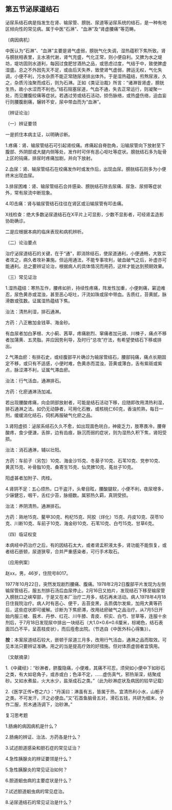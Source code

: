## 第五节泌尿道结石

泌尿系结石病是指发生在肾、输尿管、膀胱、尿道等泌尿系统的结石，是一种有地区倾向性的常见病。属于中医“石淋”、“血淋”及“肾虚腰痛”等范畴。

〔病因病机〕

中医认为“石淋”、“血淋”主要是肾气虚弱，膀胱气化失调，湿热蕴积下焦所致。肾与膀胱相表里，主水液代谢，肾气充盛，气化正常，则小便自利。又脾为水之堤坊，堤坊固则水道利，每因过食肥甘酒热之品，或思虑过度，气结于中，致使脾虚湿盛。总之不外因先天不足，或由后天失养，致使肾气虚弱，脾运无权，气化失调，小便不利，污水杂质不能正常随尿液排出体外。于是湿热蕴结，煎熬尿液，久之，杂质污浊聚而成石，则为石淋。正如《类证治裁》所言：“诸淋皆肾虚，膀胱生热，故小水涩而不利也。”结石阻塞尿道，气血不通，失去正常运行，则凝聚一处，而见腰腹绞痛等症状。若遇过劳或结石活动，损伤脉络，或热盛伤络，迫血妄行则腰腹剧痛，辗转不安，尿中带血而为“血淋”。

〔辨证论治〕

（一）辨证要领

一是抓住本病主证，以明确诊断。

1.疼痛：肾、输尿管结石可引起肾绞痛。疼痛起自脊肋角，沿输尿管向下放射至下腹部、外阴部或大腿内侧等处，发作时可伴有恶心呕吐等症状。膀胱结石多为耻骨上区的钝痛，排尿时疼痛加剧，并向下放射。

2.血尿：肾、输尿管结石在绞痛发作时或发作后，出现血尿。膀胱结石则多为小便终末出现血尿。

3.排尿困难：肾、输尿管结石合并感染、膀胱结石除去尿痛、尿急、尿频等症状外，常有尿流中断现象。

4.叩击痛：肾与输尿管结石往往在肾区或沿输尿管有叩击痛。

X线检查：绝大多数泌尿道结石在X平片上可显影，少数不显影者，可经肾盂造影协助确诊。

二是应根据本病的临床表现和病机辨析。

（二）论治要点

治疗泌尿道结石的关键，在于“通"，即消除结石，使尿道通利，小便通畅，大致实者攻之，病久者攻补兼施。但运用通法，不能专事攻利，破血破气之后，补虚亦可能通利。总之要辨证论治，根据病人的具体情况而用药，这样才能达到预期效果。

（三）常见证治

1.湿热蕴结：寒热互作，腰疼如折，持续性疼痛，阵发性加重，小便刺痛，窘迫难忍，尿色黄赤或混浊，甚至恶心呕吐，汗流如珠或尿中带血。舌质红，苔黄腻，脉滑数或弦数。证属湿热蕴结下焦。

治法：清热利湿，排石通淋。

方药：八正散加金钱草、海金砂。

有血尿者加白茅根、大小蓟、茜草，疼痛剧烈、窜痛者加元胡、川楝子，痛点不移者加蒲黄、五灵脂。并应因势利导，及时行“总攻”疗法，有希望使结石下移或排出。

2.气滞血瘀：有排石史，或经腹部平片确诊为输尿管结石，腰部钝痛，痛点长期固定不移，或只有不适感，小便时难，色黄赤而混浊，苔黄或薄白，舌有紫斑或紫点，脉涩滞不利，证属气滞血瘀。

治法：行气活血，通淋排石。

方药：化瘀通淋汤加减。

若出现腰酸疼痛，向会阴部放射者，可能是结石活动下移，应随即改用清热利湿，排石通淋之法。如仍无动静者，可用化石散，或核桃仁60克，香油煎熟，每日一剂，缓缓消化结石，伺机再服破气化瘀之品。

3.肾阳虚损：泌尿系结石久久不愈，如出现面色㿠白，神疲乏力，肢寒畏冷，腰脊酸疼，食少便溏，舌胖，边有齿痕，脉沉而弱的症状，则为湿热久积下焦，肾阳受损。

治法：消石通淋，辅以壮阳。

方药：车前子（另包）10克、海金沙15克、冬葵子10克、石苇10克、党参10克、黄芪15克、补骨脂10克、桑寄生15克、仙灵脾10克、菟丝子10克。

阳虚甚者加附子、肉桂。

4.肾阴不足：五心烦热，口干盗汗，头晕目眩，腰酸腿软，小便不利，夜尿增多，少寐健忘，咽干，舌红少苔，脉细数。属邪热久羁，真阴受损。

治法：养阴清热，通淋排石。

方药：熟地15克、鳌甲30克、枸杞15克、阿胶（烊化）15克、丹皮10克、茯苓10克、川断10克、车前子10克、海金砂10克、石苇10克、白芍15克、甘草6克。

（四）临证权变

本病经中药治疗之后，有的因结石太大，或者肾盂积液太多，肾功能不能恢复，或者结石嵌顿，尿道狭窄，合并严重感染者，可行手术取石。

〔应用例案〕

赵xx，男，46岁，住院号8017。

1977年10月22日，突然发现剧烈腰痛、腹痛。1978年2月2日腹部平片发现为左侧输尿管结石，服五剂排石汤后血尿停止。2月16日又拍片，发现结石下移至输尿管入膀胱口之峡窄部，于是又在本厂治疗二月多，结石再未活动。病人1978年4月18日住我院治疗。病人时有恶心、便干，舌苔变黑，舌质偶尔发紫，加用大黄等药后，这些症状即可缓解。诊断为下焦瘀滞，改用祛瘀破气之品治疗。从7月5日开始内服三棱、莪术、丹参、红花、川牛膝、青皮、枳实、白芍、甘草等，连服十余剂后，于7月18日发现尿中排出一块结石（大1.0×0.6×0.6厘米，棕褐色，结石表面凹凸不平，呈荔枝皮状），而后痊愈出院。（节选自《中医外科心得集》）。

**按**：本案尿道结石较大，嵌顿于尿道三月多，改用行气活血，通淋之品而取效。可见本法只要辨证准确，用之的当是提高疗效的好措施。但对体质虚弱者宜慎用。

〔文献摘录〕

1.《中藏经》：“砂淋者，脐腹隐痛，小便难，其痛不可忍，须臾如小便中下如砂石之类，有大如皂角子，或赤或白；色泽不定，……虚伤真气，邪热渐深，结聚成砂。又如水煮盐，火大水少，盐渐成石之类。”（此为砂淋症状及病因的较早记载）

2.《医学正传•卷之六》：“丹溪曰：淋虽有五，皆属于热，宜清热利小水，山栀子之类。不可发汗，汗之必便血。”又“石首鱼脑骨五对，滑石五钱，共研为细末，分作二服，煎木通汤调下，治砂淋。”

复习思考题

1.肠痈的病因病机是什么？

2.肠痈的辨证、治法、方药各是什么？

3.试述胆道感染和胆石症的常见证治？

4.急性胰腺炎的辨证要领是什么？

5.急性胰腺炎的常见证治如何？

6.胆道蛔虫病的主要症状是什么？

7.试述胆道蛔虫病的常见症治。

8.泌尿道结石的常见证治是什么？